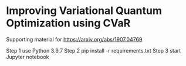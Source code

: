 # Improving Variational Quantum Optimization using CVaR
Supporting material for https://arxiv.org/abs/1907.04769

Step 1 use Python 3.9.7
Step 2 pip install -r requirements.txt
Step 3 start Jupyter notebook
